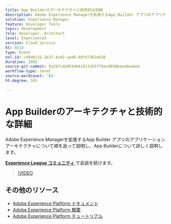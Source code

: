 ```yaml
---
title: App Builderのアーキテクチャと技術的な詳細
description: Adobe Experience Managerを拡張するApp Builder アプリのアプリケーションアーキテクチャについて順を追って説明し、App Builderについて詳しく説明します。
solution: Experience Manager
feature: Developer Tools
topic: Development
role: Developer, Architect
level: Experienced
version: Cloud Service
kt: 9214
type: Event
exl-id: c49d6c31-1b37-4c02-aa48-0dfd7362e628
duration: 2093
source-git-commit: 9a297cda953d4414131657f9ac84580aea0eabeb
workflow-type: tm+mt
source-wordcount: '81'
ht-degree: 16%

---
```


# App Builderのアーキテクチャと技術的な詳細

Adobe Experience Managerを拡張するApp Builder アプリのアプリケーションアーキテクチャについて順を追って説明し、App Builderについて詳しく説明します。

**[Experience League コミュニティ ](https://adobe.ly/3uragoI)** で会話を続けます。

>[!VIDEO](https://video.tv.adobe.com/v/337709/?quality=12&learn=on&hidetitle=true)

## その他のリソース

- [Adobe Experience Platform ドキュメント ](https://experienceleague.adobe.com/docs/experience-platform.html?lang=ja)
- [Adobe Experience Platform 概要](https://experienceleague.adobe.com/docs/experience-platform/landing/home.html?lang=ja)
- [Adobe Experience Platform チュートリアル](https://experienceleague.adobe.com/docs/platform-learn/tutorials/overview.html?lang=ja)
